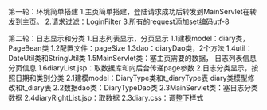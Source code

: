第一轮：环境简单搭建
    1.主页简单搭建，登陆请求成功后转发到MainServlet在转发到主页。
    2.请求过滤：LoginFilter
    3.所有的request添加set编码utf-8

第二轮：日志显示和分类
    1.日志列表显示，分页显示
        1.1建模model：diary类，PageBean类
        1.2配置文件：pageSize
        1.3dao：diaryDao类，2个方法
        1.4util：DateUtil类和StringUtil类
        1.5MainServlet类：塞主页需要的数据，
            日志列表信息
            分页信息
        1.6diaryList.jsp：取数据库和向后台传递page参数
    2.日志分类显示，按照日期和类别分类
        2.1建模model：DiaryType类和t_diaryType表
            diary类模型修改和t_diary表
        2.2数据dao类：DiaryTypeDao类
        2.3MainServlet类：塞日志分类数据
        2.4diaryRightList.jsp：取数据
        2.3diary.css：调整下样式